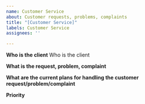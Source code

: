 ```yaml
---
name: Customer Service
about: Customer requests, problems, complaints
title: "[Customer Service]"
labels: Customer Service
assignees: ''

---
```


**Who is the client**
Who is the client

**What is the request, problem, complaint**

**What are the current plans for handling the customer request/problem/complaint**

**Priority**
